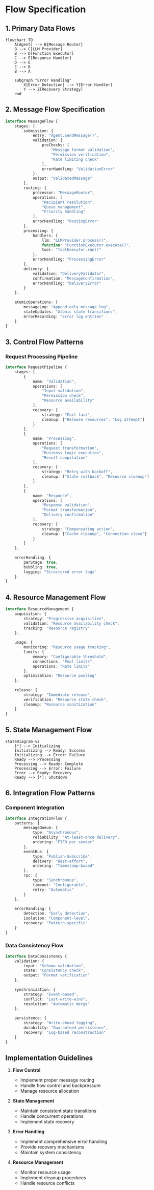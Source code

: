 # Flow Specification

## 1. Primary Data Flows

```mermaid
flowchart TD
    A[Agent] --> B{Message Router}
    B --> C[LLM Provider]
    B --> D[Function Executor]
    C --> E[Response Handler]
    D --> E
    E --> B
    B --> A
    
    subgraph "Error Handling"
        X[Error Detection] --> Y[Error Handler]
        Y --> Z[Recovery Strategy]
    end
```

## 2. Message Flow Specification

```typescript
interface MessageFlow {
    stages: {
        submission: {
            entry: "Agent.sendMessage()",
            validation: {
                preChecks: [
                    "Message format validation",
                    "Permission verification",
                    "Rate limiting check"
                ],
                errorHandling: "ValidationError"
            },
            output: "ValidatedMessage"
        },
        routing: {
            processor: "MessageRouter",
            operations: [
                "Recipient resolution",
                "Queue management",
                "Priority handling"
            ],
            errorHandling: "RoutingError"
        },
        processing: {
            handlers: {
                llm: "LLMProvider.process()",
                function: "FunctionExecutor.execute()",
                tool: "ToolExecutor.run()"
            },
            errorHandling: "ProcessingError"
        },
        delivery: {
            validation: "DeliveryValidator",
            confirmation: "MessageConfirmation",
            errorHandling: "DeliveryError"
        }
    },
    
    atomicOperations: {
        messageLog: "Append-only message log",
        stateUpdates: "Atomic state transitions",
        errorRecording: "Error log entries"
    }
}
```

## 3. Control Flow Patterns

### Request Processing Pipeline

```typescript
interface RequestPipeline {
    stages: [
        {
            name: "Validation",
            operations: [
                "Input validation",
                "Permission check",
                "Resource availability"
            ],
            recovery: {
                strategy: "Fail fast",
                cleanup: ["Release resources", "Log attempt"]
            }
        },
        {
            name: "Processing",
            operations: [
                "Request transformation",
                "Business logic execution",
                "Result compilation"
            ],
            recovery: {
                strategy: "Retry with backoff",
                cleanup: ["State rollback", "Resource cleanup"]
            }
        },
        {
            name: "Response",
            operations: [
                "Response validation",
                "Format transformation",
                "Delivery confirmation"
            ],
            recovery: {
                strategy: "Compensating action",
                cleanup: ["Cache cleanup", "Connection close"]
            }
        }
    ],
    
    errorHandling: {
        perStage: true,
        bubbling: true,
        logging: "Structured error logs"
    }
}
```

## 4. Resource Management Flow

```typescript
interface ResourceManagement {
    acquisition: {
        strategy: "Progressive acquisition",
        validation: "Resource availability check",
        tracking: "Resource registry"
    },
    
    usage: {
        monitoring: "Resource usage tracking",
        limits: {
            memory: "Configurable threshold",
            connections: "Pool limits",
            operations: "Rate limits"
        },
        optimization: "Resource pooling"
    },
    
    release: {
        strategy: "Immediate release",
        verification: "Resource state check",
        cleanup: "Resource sanitization"
    }
}
```

## 5. State Management Flow

```mermaid
stateDiagram-v2
    [*] --> Initializing
    Initializing --> Ready: Success
    Initializing --> Error: Failure
    Ready --> Processing
    Processing --> Ready: Complete
    Processing --> Error: Failure
    Error --> Ready: Recovery
    Ready --> [*]: Shutdown
```

## 6. Integration Flow Patterns

### Component Integration

```typescript
interface IntegrationFlow {
    patterns: {
        messageQueue: {
            type: "Asynchronous",
            reliability: "At-least-once delivery",
            ordering: "FIFO per sender"
        },
        eventBus: {
            type: "Publish-Subscribe",
            delivery: "Best-effort",
            ordering: "Timestamp-based"
        },
        rpc: {
            type: "Synchronous",
            timeout: "Configurable",
            retry: "Automatic"
        }
    },
    
    errorHandling: {
        detection: "Early detection",
        isolation: "Component-level",
        recovery: "Pattern-specific"
    }
}
```

### Data Consistency Flow

```typescript
interface DataConsistency {
    validation: {
        input: "Schema validation",
        state: "Consistency check",
        output: "Format verification"
    },
    
    synchronization: {
        strategy: "Event-based",
        conflict: "Last-write-wins",
        resolution: "Automatic merge"
    },
    
    persistence: {
        strategy: "Write-ahead logging",
        durability: "Guaranteed persistence",
        recovery: "Log-based reconstruction"
    }
}
```

## Implementation Guidelines

1. **Flow Control**
   - Implement proper message routing
   - Handle flow control and backpressure
   - Manage resource allocation

2. **State Management**
   - Maintain consistent state transitions
   - Handle concurrent operations
   - Implement state recovery

3. **Error Handling**
   - Implement comprehensive error handling
   - Provide recovery mechanisms
   - Maintain system consistency

4. **Resource Management**
   - Monitor resource usage
   - Implement cleanup procedures
   - Handle resource conflicts
